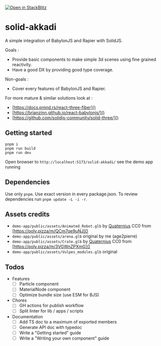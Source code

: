 [![Open in StackBlitz](https://developer.stackblitz.com/img/open_in_stackblitz_small.svg)](https://stackblitz.com/github/age2pierre/solid-akkadi?file=src%2Fmain.tsx)

# solid-akkadi

A simple integration of BabylonJS and Rapier with SolidJS.

Goals :
* Provide basic components to make simple 3d scenes using fine grained reactivity.
* Have a good DX by providing good type coverage.

Non-goals :
* Cover every features of BabylonJS and Rapier.

For more mature & similar solutions look at :
* [https://docs.pmnd.rs/react-three-fiber]()
* [https://brianzinn.github.io/react-babylonjs/]()
* [https://github.com/solidjs-community/solid-three/]()

## Getting started

```
pnpm i
pnpm run build
pnpm run dev
```

Open browser to `http://localhost:5173/solid-akkadi/` see the demo app running

## Dependencies

Use only `pnpm`.
Use exact version in every package.json.
To review dependencies run `pnpm update -L -i -r`.

## Assets credits

* `demo-app/public/assets/Animated_Robot.glb` by [Quaternius](https://quaternius.com/) CC0 from [https://poly.pizza/m/QCm7qe9uNJ]()
* `demo-app/public/assets/arena.glb` original by me (age2pierre)
* `demo-app/public/assets/Crate.glb` by [Quaternius](https://quaternius.com/) CC0 from [https://poly.pizza/m/3VGWnZPXmG]()
* `demo-app/public/assets/Vulpes_modules.glb` original

## Todos

* Features
  - [ ] Particle component
  - [ ] MaterialNode component
  - [ ] Optimize bundle size (use ESM for BJS)
* Chores
  - [ ] GH actions for publish workflow
  - [ ] Split linter for lib / apps / scripts
* Documentation
  - [ ] Add TS doc to a maximum of exported members
  - [ ] Generate API doc with typedoc
  - [ ] Write a "Getting started" guide
  - [ ] Write a "Writing your own component" guide
